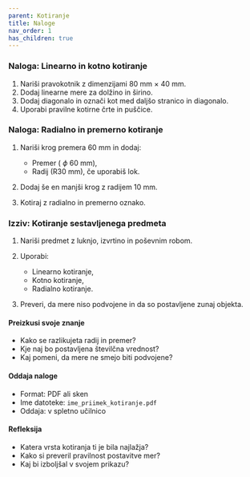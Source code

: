 ```yaml
---
parent: Kotiranje
title: Naloge
nav_order: 1
has_children: true
---
```


### Naloga: Linearno in kotno kotiranje

1. Nariši pravokotnik z dimenzijami 80 mm × 40 mm.
2. Dodaj linearne mere za dolžino in širino.
3. Dodaj diagonalo in označi kot med daljšo stranico in diagonalo.
4. Uporabi pravilne kotirne črte in puščice.

### Naloga: Radialno in premerno kotiranje

1. Nariši krog premera 60 mm in dodaj:

   * Premer ( $\phi$ 60 mm),
   * Radij (R30 mm), če uporabiš lok.
2. Dodaj še en manjši krog z radijem 10 mm.
3. Kotiraj z radialno in premerno oznako.

### Izziv: Kotiranje sestavljenega predmeta

1. Nariši predmet z luknjo, izvrtino in poševnim robom.
2. Uporabi:

   * Linearno kotiranje,
   * Kotno kotiranje,
   * Radialno kotiranje.
3. Preveri, da mere niso podvojene in da so postavljene zunaj objekta.

#### Preizkusi svoje znanje

* Kako se razlikujeta radij in premer?
* Kje naj bo postavljena številčna vrednost?
* Kaj pomeni, da mere ne smejo biti podvojene?

#### Oddaja naloge

* Format: PDF ali sken
* Ime datoteke: `ime_priimek_kotiranje.pdf`
* Oddaja: v spletno učilnico

#### Refleksija

* Katera vrsta kotiranja ti je bila najlažja?
* Kako si preveril pravilnost postavitve mer?
* Kaj bi izboljšal v svojem prikazu?

